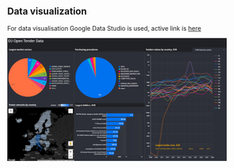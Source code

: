 ## Data visualization
For data visualisation Google Data Studio is used, active link is [here](https://datastudio.google.com/reporting/d558d904-e597-4e5b-87df-6e401d5940c0)

![Visualisation](./images/visual.png)
